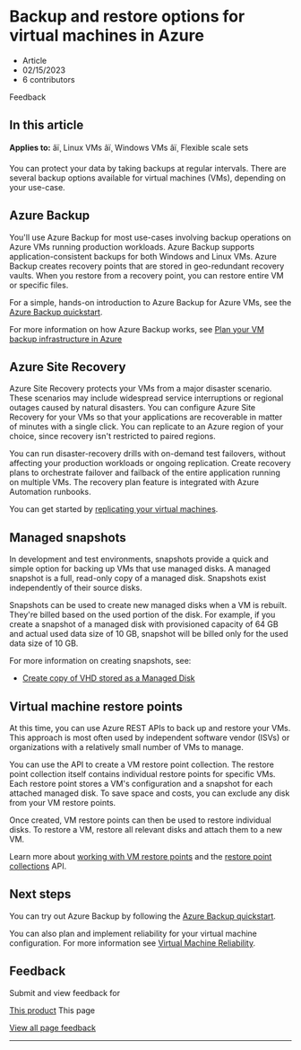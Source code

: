 # Backup and restore options for virtual machines in Azure

* Article
* 02/15/2023
* 6 contributors

Feedback

## In this article

**Applies to:** âï¸ Linux VMs âï¸ Windows VMs âï¸ Flexible scale sets

You can protect your data by taking backups at regular intervals. There are several backup options available for virtual machines (VMs), depending on your use-case.

## Azure Backup

You'll use Azure Backup for most use-cases involving backup operations on Azure VMs running production workloads. Azure Backup supports application-consistent backups for both Windows and Linux VMs. Azure Backup creates recovery points that are stored in geo-redundant recovery vaults. When you restore from a recovery point, you can restore entire VM or specific files.

For a simple, hands-on introduction to Azure Backup for Azure VMs, see the [Azure Backup quickstart](../backup/quick-backup-vm-portal).

For more information on how Azure Backup works, see [Plan your VM backup infrastructure in Azure](../backup/backup-azure-vms-introduction)

## Azure Site Recovery

Azure Site Recovery protects your VMs from a major disaster scenario. These scenarios may include widespread service interruptions or regional outages caused by natural disasters. You can configure Azure Site Recovery for your VMs so that your applications are recoverable in matter of minutes with a single click. You can replicate to an Azure region of your choice, since recovery isn't restricted to paired regions.

You can run disaster-recovery drills with on-demand test failovers, without affecting your production workloads or ongoing replication. Create recovery plans to orchestrate failover and failback of the entire application running on multiple VMs. The recovery plan feature is integrated with Azure Automation runbooks.

You can get started by [replicating your virtual machines](../site-recovery/azure-to-azure-quickstart).

## Managed snapshots

In development and test environments, snapshots provide a quick and simple option for backing up VMs that use managed disks. A managed snapshot is a full, read-only copy of a managed disk. Snapshots exist independently of their source disks.

Snapshots can be used to create new managed disks when a VM is rebuilt. They're billed based on the used portion of the disk. For example, if you create a snapshot of a managed disk with provisioned capacity of 64 GB and actual used data size of 10 GB, snapshot will be billed only for the used data size of 10 GB.

For more information on creating snapshots, see:

* [Create copy of VHD stored as a Managed Disk](windows/snapshot-copy-managed-disk)

## Virtual machine restore points

At this time, you can use Azure REST APIs to back up and restore your VMs. This approach is most often used by independent software vendor (ISVs) or organizations with a relatively small number of VMs to manage.

You can use the API to create a VM restore point collection. The restore point collection itself contains individual restore points for specific VMs. Each restore point stores a VM's configuration and a snapshot for each attached managed disk. To save space and costs, you can exclude any disk from your VM restore points.

Once created, VM restore points can then be used to restore individual disks. To restore a VM, restore all relevant disks and attach them to a new VM.

Learn more about [working with VM restore points](virtual-machines-create-restore-points) and the [restore point collections](/en-us/rest/api/compute/restore-point-collections) API.

## Next steps

You can try out Azure Backup by following the [Azure Backup quickstart](../backup/quick-backup-vm-portal).

You can also plan and implement reliability for your virtual machine configuration. For more information see [Virtual Machine Reliability](virtual-machines-reliability).

## Feedback

Submit and view feedback for

[This product](https://feedback.azure.com/d365community/forum/ec2f1827-be25-ec11-b6e6-000d3a4f0f1c)
This page

[View all page feedback](https://github.com/MicrosoftDocs/azure-docs/issues)

---
